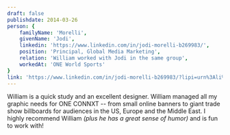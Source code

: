 ```yaml
---
draft: false
publishdate: 2014-03-26
person: {
    familyName: 'Morelli',
    givenName: 'Jodi',
    linkedin: 'https://www.linkedin.com/in/jodi-morelli-b269983/',
    position: 'Principal, Global Media Marketing',
    relation: 'William worked with Jodi in the same group',
    workedAt: 'ONE World Sports'
}
link: 'https://www.linkedin.com/in/jodi-morelli-b269983/?lipi=urn%3Ali%3Apage%3Ad_flagship3_profile_view_base%3BgLKakbexQDqZ%2FziKeqQqfg%3D%3D&licu=urn%3Ali%3Acontrol%3Ad_flagship3_profile_view_base-recommendation_details_profile'
---
```


William is a quick study and an excellent designer. William managed all my graphic needs for ONE CONNXT -- from small online banners to giant trade show billboards for audiences in the US, Europe and the Middle East. I highly recommend William _(plus he has a great sense of humor)_ and is fun to work with!